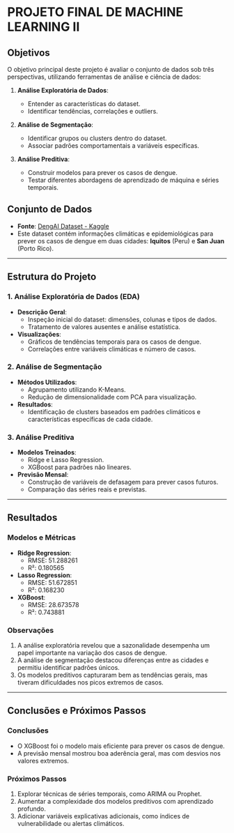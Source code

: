 # PROJETO FINAL DE MACHINE LEARNING II

## Objetivos
O objetivo principal deste projeto é avaliar o conjunto de dados sob três perspectivas, utilizando ferramentas de análise e ciência de dados:

1. **Análise Exploratória de Dados**:
   - Entender as características do dataset.
   - Identificar tendências, correlações e outliers.

2. **Análise de Segmentação**:
   - Identificar grupos ou clusters dentro do dataset.
   - Associar padrões comportamentais a variáveis específicas.

3. **Análise Preditiva**:
   - Construir modelos para prever os casos de dengue.
   - Testar diferentes abordagens de aprendizado de máquina e séries temporais.

## Conjunto de Dados
- **Fonte**: [DengAI Dataset - Kaggle](https://www.kaggle.com/datasets/qianyigang129/dengai-dataset)
- Este dataset contém informações climáticas e epidemiológicas para prever os casos de dengue em duas cidades: **Iquitos** (Peru) e **San Juan** (Porto Rico).

---

## Estrutura do Projeto

### 1. Análise Exploratória de Dados (EDA)
- **Descrição Geral**:
  - Inspeção inicial do dataset: dimensões, colunas e tipos de dados.
  - Tratamento de valores ausentes e análise estatística.
- **Visualizações**:
  - Gráficos de tendências temporais para os casos de dengue.
  - Correlações entre variáveis climáticas e número de casos.

### 2. Análise de Segmentação
- **Métodos Utilizados**:
  - Agrupamento utilizando K-Means.
  - Redução de dimensionalidade com PCA para visualização.
- **Resultados**:
  - Identificação de clusters baseados em padrões climáticos e características específicas de cada cidade.

### 3. Análise Preditiva
- **Modelos Treinados**:
  - Ridge e Lasso Regression.
  - XGBoost para padrões não lineares.
- **Previsão Mensal**:
  - Construção de variáveis de defasagem para prever casos futuros.
  - Comparação das séries reais e previstas.

---

## Resultados

### Modelos e Métricas
- **Ridge Regression**: 
  - RMSE: 51.288261
  - R²: 0.180565
- **Lasso Regression**:
  - RMSE: 51.672851  
  - R²: 0.168230
- **XGBoost**:
  - RMSE: 28.673578  
  - R²: 0.743881

### Observações
1. A análise exploratória revelou que a sazonalidade desempenha um papel importante na variação dos casos de dengue.
2. A análise de segmentação destacou diferenças entre as cidades e permitiu identificar padrões únicos.
3. Os modelos preditivos capturaram bem as tendências gerais, mas tiveram dificuldades nos picos extremos de casos.

---

## Conclusões e Próximos Passos

### Conclusões
- O XGBoost foi o modelo mais eficiente para prever os casos de dengue.
- A previsão mensal mostrou boa aderência geral, mas com desvios nos valores extremos.

### Próximos Passos
1. Explorar técnicas de séries temporais, como ARIMA ou Prophet.
2. Aumentar a complexidade dos modelos preditivos com aprendizado profundo.
3. Adicionar variáveis explicativas adicionais, como índices de vulnerabilidade ou alertas climáticos.
